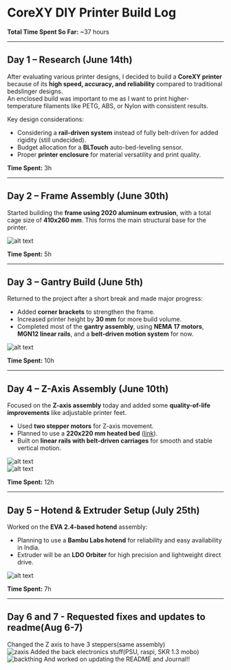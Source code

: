 # CoreXY DIY Printer Build Log

**Total Time Spent So Far:** ~37 hours

---

## Day 1 – Research (June 14th)

After evaluating various printer designs, I decided to build a **CoreXY printer** because of its **high speed, accuracy, and reliability** compared to traditional bedslinger designs.  
An enclosed build was important to me as I want to print higher-temperature filaments like PETG, ABS, or Nylon with consistent results.

Key design considerations:

- Considering a **rail-driven system** instead of fully belt-driven for added rigidity (still undecided).
- Budget allocation for a **BLTouch** auto-bed-leveling sensor.
- Proper **printer enclosure** for material versatility and print quality.

**Time Spent:** 3h

---

## Day 2 – Frame Assembly (June 30th)

Started building the **frame using 2020 aluminum extrusion**, with a total cage size of **410x260 mm**. This forms the main structural base for the printer.

![alt text](image-1.png)

**Time Spent:** 5h

---

## Day 3 – Gantry Build (June 5th)

Returned to the project after a short break and made major progress:

- Added **corner brackets** to strengthen the frame.
- Increased printer height by **30 mm** for more build volume.
- Completed most of the **gantry assembly**, using **NEMA 17 motors**, **MGN12 linear rails**, and a **belt-driven motion system** for now.

![alt text](image-2.png)

**Time Spent:** 10h

---

## Day 4 – Z-Axis Assembly (June 10th)

Focused on the **Z-axis assembly** today and added some **quality-of-life improvements** like adjustable printer feet.

- Used **two stepper motors** for Z-axis movement.
- Planned to use a **220x220 mm heated bed** ([link](https://novo3d.in/3d-printer-heatbed-220x220mm/)).
- Built on **linear rails with belt-driven carriages** for smooth and stable vertical motion.

![alt text](image.png)  
![alt text](image-3.png)

**Time Spent:** 12h

---

## Day 5 – Hotend & Extruder Setup (July 25th)

Worked on the **EVA 2.4-based hotend** assembly:

- Planning to use a **Bambu Labs hotend** for reliability and easy availability in India.
- Extruder will be an **LDO Orbiter** for high precision and lightweight direct drive.

![alt text](<3dprinter v17.png>)

**Time Spent:** 7h

---

## Day 6 and 7 - Requested fixes and updates to readme(Aug 6-7)

Changed the Z axis to have 3 steppers(same assembly)<br>
![zaxis](Zaxis.png)
Added the back electronics stuff(PSU, raspi, SKR 1.3 mobo)<br>
![backthing](backthing.png)
And worked on updating the README and Journal!!<br>
